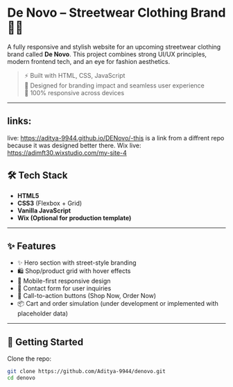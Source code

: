 # De Novo – Streetwear Clothing Brand 👟🌆

A fully responsive and stylish website for an upcoming streetwear clothing brand called **De Novo**. This project combines strong UI/UX principles, modern frontend tech, and an eye for fashion aesthetics.

> ⚡ Built with HTML, CSS, JavaScript  
> 🎨 Designed for branding impact and seamless user experience  
> 📱 100% responsive across devices

---
## links:
live: https://aditya-9944.github.io/DENovo/-this is a link from a diffrent repo because it was designed better there.
Wix live: https://adimft30.wixstudio.com/my-site-4

## 🛠 Tech Stack

- **HTML5**
- **CSS3** (Flexbox + Grid)
- **Vanilla JavaScript**
- **Wix (Optional for production template)**

---

## ✨ Features

- ✨ Hero section with street-style branding
- 🛍️ Shop/product grid with hover effects
- 📱 Mobile-first responsive design
- 💬 Contact form for user inquiries
- 🎯 Call-to-action buttons (Shop Now, Order Now)
- 📦 Cart and order simulation (under development or implemented with placeholder data)

---

## 🚀 Getting Started

Clone the repo:
```bash
git clone https://github.com/Aditya-9944/denovo.git
cd denovo
